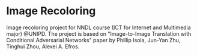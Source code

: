 # Image Recoloring
Image recoloring project for NNDL course (ICT for Internet and Multimedia major) @UNIPD.
The project is based on "Image-to-Image Translation with Conditional Adversarial Networks" paper by Phillip Isola, Jun-Yan Zhu, Tinghui Zhou, Alexei A. Efros.
